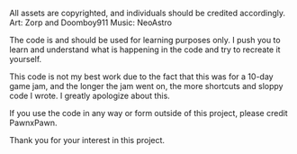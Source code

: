 All assets are copyrighted, and individuals should be credited accordingly.
Art: Zorp and Doomboy911
Music: NeoAstro

The code is and should be used for learning purposes only. I push you to learn and understand what is happening in the code and try to recreate it yourself.

This code is not my best work due to the fact that this was for a 10-day game jam, and the longer the jam went on, the more shortcuts and sloppy code I wrote. I greatly apologize about this.

If you use the code in any way or form outside of this project, please credit PawnxPawn.

Thank you for your interest in this project.
